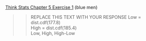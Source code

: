 [Think Stats Chapter 5 Exercise 1](http://greenteapress.com/thinkstats2/html/thinkstats2006.html#toc50) (blue men)

>> REPLACE THIS TEXT WITH YOUR RESPONSE
Low = dist.cdf(177.8)   
High = dist.cdf(185.4)   
Low, High, High-Low
